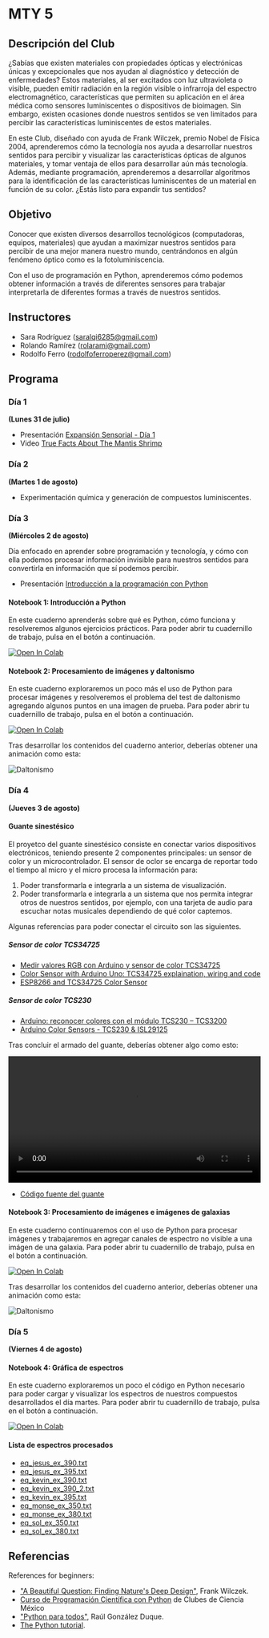 # MTY 5

## Descripción del Club

¿Sabías que existen materiales con propiedades ópticas y electrónicas únicas y excepcionales que nos ayudan al diagnóstico y detección de enfermedades? Estos materiales, al ser excitados con luz ultravioleta o visible, pueden emitir radiación en la región visible o infrarroja del espectro electromagnético, características que permiten su aplicación en el área médica como sensores luminiscentes o dispositivos de bioimagen. Sin embargo, existen ocasiones donde nuestros sentidos se ven limitados para percibir las características luminiscentes de estos materiales. 

En este Club, diseñado con ayuda de Frank Wilczek, premio Nobel de Física 2004, aprenderemos cómo la tecnología nos ayuda a desarrollar nuestros sentidos para percibir y visualizar las características ópticas de algunos materiales, y tomar ventaja de ellos para desarrollar aún más tecnología. Además, mediante programación, aprenderemos a desarrollar algoritmos para la identificación de las características luminiscentes de un material en función de su color. ¿Estás listo para expandir tus sentidos?

## Objetivo

Conocer que existen diversos desarrollos tecnológicos (computadoras, equipos, materiales) que ayudan a maximizar nuestros sentidos para percibir de una mejor manera nuestro mundo, centrándonos en algún fenómeno óptico como es la fotoluminiscencia.

Con el uso de programación en Python, aprenderemos cómo podemos obtener información a través de diferentes sensores para trabajar interpretarla de diferentes formas a través de nuestros sentidos.


## Instructores

- Sara Rodríguez ([saralqi6285@gmail.com](mailto:saralqi6285@gmail.com))
- Rolando Ramírez ([rolarami@gmail.com](mailto:rolarami@gmail.com))
- Rodolfo Ferro ([rodolfoferroperez@gmail.com](mailto:rodolfoferroperez@gmail.com))

## Programa

### Día 1
**(Lunes 31 de julio)**

- Presentación [Expansión Sensorial - Día 1](https://docs.google.com/presentation/d/e/2PACX-1vQp0WSu_0uJF6ZbJPE9lQRh1pr2XsIV8hnbBSRaAT2zodIHngtjNKXbmqyeTnHTbGV1NAhsV4L9OjR9/pub?start=false&loop=false&delayms=3000)
- Video [True Facts About The Mantis Shrimp](https://www.youtube.com/watch?v=F5FEj9U-CJM)


### Día 2
**(Martes 1 de agosto)**

- Experimentación química y generación de compuestos luminiscentes.

### Día 3
**(Miércoles 2 de agosto)**

Día enfocado en aprender sobre programación y tecnología, y cómo con ella podemos procesar información invisible para nuestros sentidos para convertirla en información que sí podemos percibir.

- Presentación [Introducción a la programación con Python](https://docs.google.com/presentation/d/e/2PACX-1vRC-rhtScubGmUgGf__fMhQvr7nofTJ06YVH1b-_gavbHJUJqrrbRlqkKIsrxaYm33lbbrTGcH15YN6/pub?start=false&loop=false&delayms=3000)

#### Notebook 1: Introducción a Python

En este cuaderno aprenderás sobre qué es Python, cómo funciona y resolveremos algunos ejercicios prácticos. Para poder abrir tu cuadernillo de trabajo, pulsa en el botón a continuación.

<a href="https://colab.research.google.com/github/RodolfoFerro/expansion-sesorial/blob/main/notebooks/Introducci%C3%B3n_a_Python.ipynb" target="_blank"><img src="https://colab.research.google.com/assets/colab-badge.svg" alt="Open In Colab"/></a>

#### Notebook 2: Procesamiento de imágenes y daltonismo

En este cuaderno exploraremos un poco más el uso de Python para procesar imágenes y resolveremos el problema del test de daltonismo agregando algunos puntos en una imagen de prueba. Para poder abrir tu cuadernillo de trabajo, pulsa en el botón a continuación.

<a href="https://colab.research.google.com/github/RodolfoFerro/expansion-sesorial/blob/main/notebooks/Procesamiento_de_im%C3%A1genes_y_daltonismo.ipynb" target="_blank"><img src="https://colab.research.google.com/assets/colab-badge.svg" alt="Open In Colab"/></a>

Tras desarrollar los contenidos del cuaderno anterior, deberías obtener una animación como esta:

![Daltonismo](https://rodolfoferro.xyz/expansion-sensorial/assets/images/daltonismo.gif)


### Día 4
**(Jueves 3 de agosto)**

#### Guante sinestésico

El proyetco del guante sinestésico consiste en conectar varios dispositivos electrónicos, teniendo presente 2 componentes principales: un sensor de color y un microcontrolador. El sensor de oclor se encarga de reportar todo el tiempo al micro y el micro procesa la información para:

1. Poder transformarla e integrarla a un sistema de visualización.
2. Poder transformarla e integrarla a un sistema que nos permita integrar otros de nuestros sentidos, por ejemplo, con una tarjeta de audio para escuchar notas musicales dependiendo de qué color captemos.

Algunas referencias para poder conectar el circuito son las siguientes.

##### Sensor de color TCS34725

- [Medir valores RGB con Arduino y sensor de color TCS34725](https://www.luisllamas.es/arduino-sensor-color-rgb-tcs34725/)
- [Color Sensor with Arduino Uno: TCS34725 explaination, wiring and code](https://peppe8o.com/color-sensor-with-arduino-uno-tcs34725-explaination-wiring-and-code/)
- [ESP8266 and TCS34725 Color Sensor](http://www.esp8266learning.com/esp8266-tcs34725-color-sensor.php)

##### Sensor de color TCS230

- [Arduino: reconocer colores con el módulo TCS230 – TCS3200](https://robots-argentina.com.ar/didactica/arduino-reconocer-colores-con-el-modulo-tcs230/)
- [Arduino Color Sensors - TCS230 & ISL29125](https://www.youtube.com/watch?v=MwdANEcTiPY)

Tras concluir el armado del guante, deberías obtener algo como esto:

<video width="100%" controls>
    <source src="https://rodolfoferro.xyz/expansion-sensorial/assets/video/VID_20230726_154651.mp4" type="video/mp4">
Your browser does not support the video tag.
</video>

- [Código fuente del guante](https://rodolfoferro.xyz/expansion-sensorial/assets/guante.rar)

#### Notebook 3: Procesamiento de imágenes e imágenes de galaxias

En este cuaderno continuaremos con el uso de Python para procesar imágenes y trabajaremos en agregar canales de espectro no visible a una imágen de una galaxia. Para poder abrir tu cuadernillo de trabajo, pulsa en el botón a continuación.

<a href="https://colab.research.google.com/github/RodolfoFerro/expansion-sesorial/blob/main/notebooks/Procesamiento_de_im%C3%A1genes_e_im%C3%A1genes_de_galaxias.ipynb" target="_blank"><img src="https://colab.research.google.com/assets/colab-badge.svg" alt="Open In Colab"/></a>

Tras desarrollar los contenidos del cuaderno anterior, deberías obtener una animación como esta:

![Daltonismo](https://rodolfoferro.xyz/expansion-sensorial/assets/images/pelicula_UV_IR.gif)

### Día 5
**(Viernes 4 de agosto)**

#### Notebook 4: Gráfica de espectros

En este cuaderno exploraremos un poco el código en Python necesario para poder cargar y visualizar los espectros de nuestros compuestos desarrollados el día martes. Para poder abrir tu cuadernillo de trabajo, pulsa en el botón a continuación.

<a href="https://colab.research.google.com/github/RodolfoFerro/expansion-sensorial/blob/main/notebooks/Gr%C3%A1fica_de_espectro.ipynb" target="_blank"><img src="https://colab.research.google.com/assets/colab-badge.svg" alt="Open In Colab"/></a>

#### Lista de espectros procesados

- [eq_jesus_ex_390.txt](https://rodolfoferro.xyz/expansion-sensorial/assets/espectros/eq_jesus_ex_390.txt)
- [eq_jesus_ex_395.txt](https://rodolfoferro.xyz/expansion-sensorial/assets/espectros/eq_jesus_ex_395.txt)
- [eq_kevin_ex_390.txt](https://rodolfoferro.xyz/expansion-sensorial/assets/espectros/eq_kevin_ex_390.txt)
- [eq_kevin_ex_390_2.txt](https://rodolfoferro.xyz/expansion-sensorial/assets/espectros/eq_kevin_ex_390_2.txt)
- [eq_kevin_ex_395.txt](https://rodolfoferro.xyz/expansion-sensorial/assets/espectros/eq_kevin_ex_395.txt)
- [eq_monse_ex_350.txt](https://rodolfoferro.xyz/expansion-sensorial/assets/espectros/eq_monse_ex_350.txt)
- [eq_monse_ex_380.txt](https://rodolfoferro.xyz/expansion-sensorial/assets/espectros/eq_monse_ex_380.txt)
- [eq_sol_ex_350.txt](https://rodolfoferro.xyz/expansion-sensorial/assets/espectros/eq_sol_ex_350.txt)
- [eq_sol_ex_380.txt](https://rodolfoferro.xyz/expansion-sensorial/assets/espectros/eq_sol_ex_380.txt)


## Referencias


References for beginners:
- ["A Beautiful Question: Finding Nature's Deep Design"](https://www.amazon.com.mx/Beautiful-Question-Finding-Natures-Design/dp/0143109367/), Frank Wilczek.
- [Curso de Programación Científica con Python](https://futurelab.mx/cdecmx/) de Clubes de Ciencia México
- ["Python para todos"](https://launchpadlibrarian.net/18980633/Python%20para%20todos.pdf), Raúl González Duque.
- [The Python tutorial](https://docs.python.org/3/tutorial/index.html).

